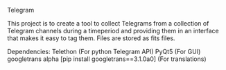 Telegram

This project is to create a tool to collect Telegrams from a collection of Telegram channels during a timeperiod and providing them in an interface that makes it   easy to tag them. Files are stored as fits files.

Dependencies:
  Telethon (For python Telegram API)
  PyQt5    (For GUI)
  googletrans alpha [pip install googletrans==3.1.0a0] (For translations)